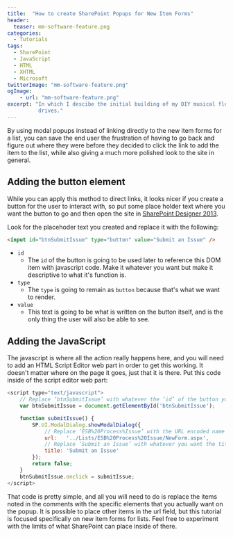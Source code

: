 ```yaml
---
title:  "How to create SharePoint Popups for New Item Forms"
header:
  teaser: mm-software-feature.png
categories:
  - Tutorials
tags:
  - SharePoint
  - JavaScript
  - HTML
  - XHTML
  - Microsoft
twitterImage: "mm-software-feature.png"
ogImage:
    - url: "mm-software-feature.png"
excerpt: "In which I descibe the initial building of my DIY musical floppy
          drives."
---
```

By using modal popups instead of linking directly to the new item forms for a list,
you can save the end user the frustration of having to go back and figure out where
they were before they decided to click the link to add the item to the list, while
also giving a much more polished look to the site in general.

## Adding the button element

While you can apply this method to direct links, it looks nicer if you create a
button for the user to interact with, so put some place holder text where you want
the button to go and then open the site in [SharePoint Designer 2013](http://www.microsoft.com/en-us/download/details.aspx?id=35491).

Look for the placehoder text you created and replace it with the following:

```html
<input id="btnSubmitIssue" type="button" value="Submit an Issue" />
```

- `id`
    - The `id` of the button is going to be used later to reference this DOM item with javascript code.
      Make it whatever you want but make it descriptive to what it's function is.
- `type`
    - The `type` is going to remain as `button` because that's what we want to render.
- `value`
    - This text is going to be what is written on the button itself, and is the only thing the user will also be able to see.

## Adding the JavaScript

The javascript is where all the action really happens here, and you will need to add
an HTML Script Editor web part in order to get this working. It doesn't matter where
on the page it goes, just that it is there. Put this code inside of the script
editor web part:

```javascript
<script type="text/javascript">
    // Replace ‘btnSubmitIssue’ with whatever the ‘id’ of the button you placed is
    var btnSubmitIssue = document.getElementById('btnSubmitIssue');

    function submitIssue() {
        SP.UI.ModalDialog.showModalDialog({
            // Replace ‘ESB%20Process%Issue’ with the URL encoded name of any list
            url:   '../Lists/ESB%20Process%20Issue/NewForm.aspx',
            // Replace ‘Submit an Issue’ with whatever you want the title of the popup to be
            title: 'Submit an Issue'
        });
        return false;
    }
    btnSubmitIssue.onclick = submitIssue;
</script>
```

That code is pretty simple, and all you will need to do is replace the items noted
in the comments with the specific elements that you actually want on the popup. It
is possible to place other items in the url field, but this tutorial is focused
specifically on new item forms for lists. Feel free to experiment with the limits of
what SharePoint can place inside of there.